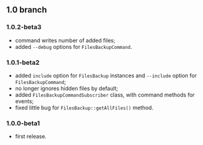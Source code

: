 ## 1.0 branch
### 1.0.2-beta3
* command writes number of added files;
* added `--debug` options for `FilesBackupCommand`.

### 1.0.1-beta2
* added `include` option for `FilesBackup` instances and `--include` option for
    `FilesBackupCommand`;
* no longer ignores hidden files by default;
* added `FilesBackupCommandSubscriber` class, with command methods for events;
* fixed little bug for `FilesBackup::getAllFiles()` method.

### 1.0.0-beta1
* first release.
